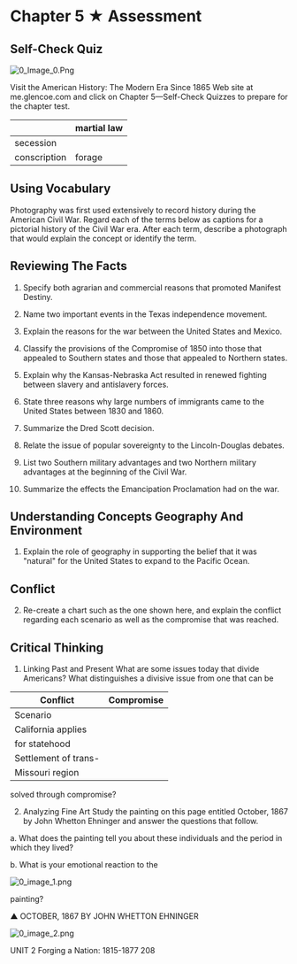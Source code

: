 # Chapter 5 ★ Assessment

## Self-Check Quiz

![0_Image_0.Png](0_Image_0.Png)

Visit the American History: The Modern Era Since 1865 Web site at me.glencoe.com and click on Chapter 5—Self-Check Quizzes to prepare for the chapter test.

|              | martial law   |
|--------------|---------------|
| secession    |               |
| conscription | forage        |

## Using Vocabulary

Photography was first used extensively to record history during the American Civil War. Regard each of the terms below as captions for a pictorial history of the Civil War era. After each term, describe a photograph that would explain the concept or identify the term.

## Reviewing The Facts

1. Specify both agrarian and commercial reasons that promoted Manifest Destiny.

2. Name two important events in the Texas independence movement.

3. Explain the reasons for the war between the United States and Mexico.

4. Classify the provisions of the Compromise of 1850 into those that appealed to Southern states and those that appealed to Northern states.

5. Explain why the Kansas-Nebraska Act resulted in renewed fighting between slavery and antislavery forces.

6. State three reasons why large numbers of immigrants came to the United States between 1830 and 1860.

7. Summarize the Dred Scott decision.

8. Relate the issue of popular sovereignty to the Lincoln-Douglas debates.

9. List two Southern military advantages and two Northern military advantages at the beginning of the Civil War.

10. Summarize the effects the Emancipation Proclamation had on the war.

## Understanding Concepts Geography And Environment

1.  Explain the role of geography in supporting the belief that it was "natural" for the United States to expand to the Pacific Ocean.

## Conflict

2. Re-create a chart such as the one shown here, and explain the conflict regarding each scenario as well as the compromise that was reached.

## Critical Thinking

1. Linking Past and Present What are some issues today that divide Americans? What distinguishes a divisive issue from one that can be

| Conflict             | Compromise   |
|----------------------|--------------|
| Scenario             |              |
| California applies   |              |
| for statehood        |              |
| Settlement of trans- |              |
| Missouri region      |              |

solved through compromise?

2. Analyzing Fine Art Study the painting on this page entitled October, 1867 by John Whetton Ehninger and answer the questions that follow.

a.  What does the painting tell you about these individuals and the period in which they lived?

b. What is your emotional reaction to the

![0_image_1.png](0_image_1.png)

painting?

▲ OCTOBER, 1867 BY JOHN WHETTON EHNINGER

![0_image_2.png](0_image_2.png)

UNIT 2  Forging a Nation: 1815-1877 208